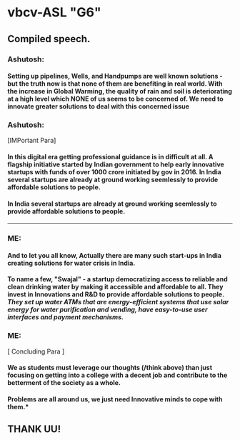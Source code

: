






# vbcv-ASL "G6"




## Compiled speech.

### **Ashutosh:**

#### Setting up pipelines, Wells, and Handpumps are well known solutions - but the truth now is that none of them are benefiting in real world. With the increase in Global Warming, the quality of rain and soil is deteriorating at a high level which NONE of us seems to be concerned of. We need to innovate greater solutions to deal with this concerned issue 

### **Ashutosh:**

[IMPortant Para] 

#### In this digital era getting professional guidance is in difficult at all. A flagship initiative started by Indian government to help early innovative startups with funds of over 1000 crore initiated by gov in 2016. In India several startups are already at ground working seemlessly to provide affordable solutions to people.

#### In India several startups are already at ground working seemlessly to provide affordable solutions to people.

------------

### **ME:**

#### And to let you all know, Actually there are many such start-ups in India creating solutions for water crisis in India.

#### To name a few, **"Swajal"** - a startup democratizing access to reliable and clean drinking water by making it accessible and affordable to all. They invest in Innovations and R&D to provide affordable solutions to people. *They set up water ATMs that are energy-efficient systems that use solar energy for water purification and vending, have easy-to-use user interfaces and payment mechanisms.*

### **ME:**

[ Concluding Para ]

#### We as students must leverage our thoughts (/think above) than just focusing on getting into a college with a decent job and contribute to the betterment of the society as a whole. 
#### Problems are all around us, we just need Innovative minds to cope with them.*

## THANK UU!







